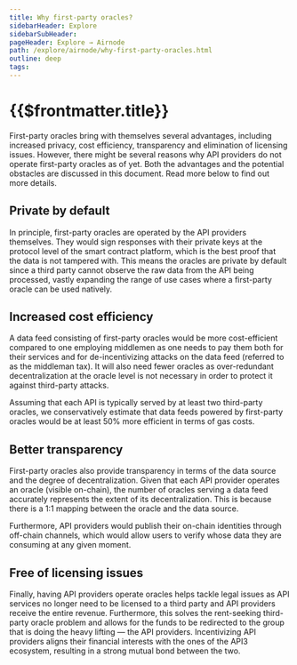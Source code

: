```yaml
---
title: Why first-party oracles?
sidebarHeader: Explore
sidebarSubHeader:
pageHeader: Explore → Airnode
path: /explore/airnode/why-first-party-oracles.html
outline: deep
tags:
---
```


<PageHeader/>

<SearchHighlight/>

# {{$frontmatter.title}}

First-party oracles bring with themselves several advantages, including
increased privacy, cost efficiency, transparency and elimination of licensing
issues. However, there might be several reasons why API providers do not operate
first-party oracles as of yet. Both the advantages and the potential obstacles
are discussed in this document. Read more below to find out more details.

## Private by default

In principle, first-party oracles are operated by the API providers themselves.
They would sign responses with their private keys at the protocol level of the
smart contract platform, which is the best proof that the data is not tampered
with. This means the oracles are private by default since a third party cannot
observe the raw data from the API being processed, vastly expanding the range of
use cases where a first-party oracle can be used natively.

## Increased cost efficiency

A data feed consisting of first-party oracles would be more cost-efficient
compared to one employing middlemen as one needs to pay them both for their
services and for de-incentivizing attacks on the data feed (referred to as the
middleman tax). It will also need fewer oracles as over-redundant
decentralization at the oracle level is not necessary in order to protect it
against third-party attacks.

Assuming that each API is typically served by at least two third-party oracles,
we conservatively estimate that data feeds powered by first-party oracles would
be at least 50% more efficient in terms of gas costs.

## Better transparency

First-party oracles also provide transparency in terms of the data source and
the degree of decentralization. Given that each API provider operates an oracle
(visible on-chain), the number of oracles serving a data feed accurately
represents the extent of its decentralization. This is because there is a 1:1
mapping between the oracle and the data source.

Furthermore, API providers would publish their on-chain identities through
off-chain channels, which would allow users to verify whose data they are
consuming at any given moment.

## Free of licensing issues

Finally, having API providers operate oracles helps tackle legal issues as API
services no longer need to be licensed to a third party and API providers
receive the entire revenue. Furthermore, this solves the rent-seeking
third-party oracle problem and allows for the funds to be redirected to the
group that is doing the heavy lifting — the API providers. Incentivizing API
providers aligns their financial interests with the ones of the API3 ecosystem,
resulting in a strong mutual bond between the two.
